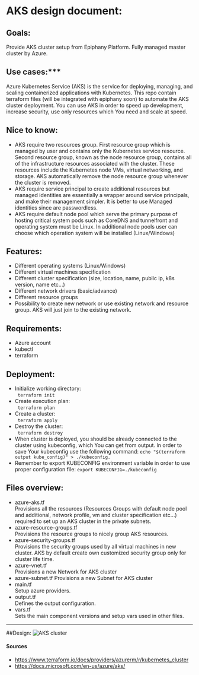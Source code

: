 # AKS design document:
## Goals:
Provide AKS cluster setup from Epiphany Platform. Fully managed master cluster by Azure. 
## Use cases:***
Azure Kubernetes Service (AKS) is the service for deploying, managing, and scaling containerized applications with Kubernetes. This repo contain terraform files (will be integrated with epiphany soon) to automate the AKS cluster deployment. You can use AKS in order to speed up development, increase security, use only resources which You need and scale at speed.

## Nice to know:
- AKS require two resources group. First resource group which is managed by user and contains only the Kubernetes service resource. Second resource group, known as the node resource group, contains all of the infrastructure resources associated with the cluster. These resources include the Kubernetes node VMs, virtual networking, and storage. AKS automatically remove the node resource group whenever the cluster is removed.
- AKS require service principal to create additional resources but managed identities are essentially a wrapper around service principals, and make their management simpler. It is better to use Managed identities since are passwordless.
- AKS require default node pool which serve the primary purpose of hosting critical system pods such as CoreDNS and tunnelfront and operating system must be Linux. In additional node pools user can choose which operation system will be installed (Linux/Windows)
## Features:
- Different operating systems (Linux/Windows)
- Different virtual machines specification
- Different cluster specification (size, location, name, public ip, k8s version, name etc...)
- Different network drivers (basic/advance)
- Different resource groups
- Possibility to create new network or use existing network and resource group. AKS will just join to the existing network.

## Requirements:
- Azure account
- kubectl
- terraform

## Deployment:
- Initialize working directory:  
``` terraform init```
- Create execution plan:  
``` terraform plan```
- Create a cluster:  
``` terraform apply```
- Destroy the cluster:  
``` terraform destroy```
- When cluster is deployed, you should be already connected to the cluster using kubeconfig, which You can get from output. In order to save Your kubeconfig use the following command: ``` echo "$(terraform output kube_config)" > ./kubeconfig. ```
- Remember to export KUBECONFIG environment variable in order to use proper configuration file: ```export KUBECONFIG=./kubeconfig ```
## Files overview:
- azure-aks.tf  
Provisions all the resources (Resources Groups with default node pool and additional, network profile, vm and cluster specification etc...) required to set up an AKS cluster in the private subnets.
- azure-resource-groups.tf  
Provisions the resource groups to nicely group AKS resources.
- azure-security-groups.tf  
Provisions the security groups used by all virtual machines in new cluster. AKS by default create own customized security group only for cluster life time.
- azure-vnet.tf  
Provisions a new Network for AKS cluster 
- azure-subnet.tf
Provisions a new Subnet for AKS cluster  
- main.tf  
Setup azure providers.
- output.tf  
Defines the output configuration.
- vars.tf  
Sets the main component versions and setup vars used in other files.
***
##Design:
![AKS cluster](epiphany-aks.png)
#### Sources
- https://www.terraform.io/docs/providers/azurerm/r/kubernetes_cluster
- https://docs.microsoft.com/en-us/azure/aks/
